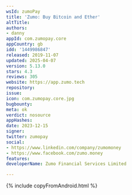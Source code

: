 ```yaml
---
wsId: zumoPay
title: 'Zumo: Buy Bitcoin and Ether'
altTitle: 
authors:
- danny
appId: com.zumopay.core
appCountry: gb
idd: '1449986847'
released: 2019-11-07
updated: 2025-04-07
version: 5.13.0
stars: 4.3
reviews: 305
website: https://app.zumo.tech
repository: 
issue: 
icon: com.zumopay.core.jpg
bugbounty: 
meta: ok
verdict: nosource
appHashes: 
date: 2023-12-15
signer: 
twitter: zumopay
social:
- https://www.linkedin.com/company/zumomoney
- https://www.facebook.com/zumo.money
features: 
developerName: Zumo Financial Services Limited

---
```


{% include copyFromAndroid.html %}

